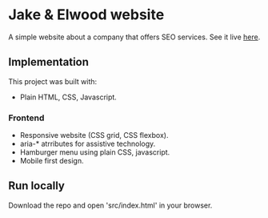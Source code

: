 # Jake & Elwood website

A simple website about a company that offers SEO services. See it live [here](https://tasxatzial.github.io/jake-elwood-website).

## Implementation

This project was built with:

* Plain HTML, CSS, Javascript.

### Frontend

* Responsive website (CSS grid, CSS flexbox).
* aria-* atrributes for assistive technology.
* Hamburger menu using plain CSS, javascript.
* Mobile first design.

## Run locally

Download the repo and open 'src/index.html' in your browser.
